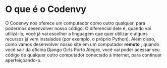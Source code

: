 # O que é o Codenvy

O Codenvy nos oferece um computador como outro qualquer, para podermos desenvolver nosso código. O diferencial dele é, quando vai utilizá-lo, você já vai escolher a linguagem que quer utilizar e alguns recursos já vem instalados \(por exemplo, o próprio Python\). Além disso, como vamos desenvolver nosso site em um computador  **remoto** , quando você sair da oficina Django Girls Porto Alegre, você vai poder acessar seu código de qualquer outro computador conectado à internet, para continuar aperfeiçoando-o.

